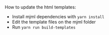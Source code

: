 How to update the html templates: 

* Install mjml dependencies with `yarn install`
* Edit the template files on the mjml folder
* Run `yarn run build-templates`

